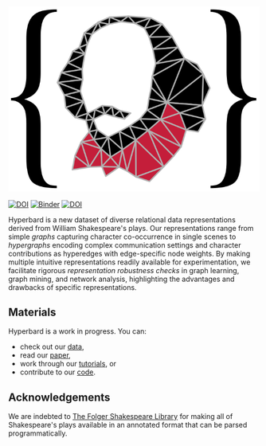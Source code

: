 ![Hyperbard logo](/assets/images/hyperbard.svg)

[![DOI](https://zenodo.org/badge/DOI/10.5281/zenodo.6627158.svg)](https://doi.org/10.5281/zenodo.6627158)
[![Binder](https://mybinder.org/badge_logo.svg)](https://mybinder.org/v2/gh/hyperbard/sandbox/main?urlpath=git-pull%3Frepo%3Dhttps%253A%252F%252Fgithub.com%252Fhyperbard%252Ftutorials%26urlpath%3Dlab%252Ftree%252Ftutorials%252Fnotebooks%252Fwelcome.ipynb%26branch%3Dmain)
[![DOI](https://zenodo.org/badge/DOI/10.5281/zenodo.6627160.svg)](https://doi.org/10.5281/zenodo.6627160)

Hyperbard is a new dataset of diverse relational data
representations derived from William Shakespeare's plays. 
Our representations range from simple *graphs* capturing character
co-occurrence in single scenes to *hypergraphs* encoding complex communication settings and character contributions as hyperedges with edge-specific node weights.
By making multiple intuitive representations readily available for experimentation, 
we facilitate rigorous *representation robustness checks* in graph learning, graph mining, and network analysis,
highlighting the advantages and drawbacks of specific representations.

## Materials

Hyperbard is a work in progress. 
You can:
- check out our [data](https://doi.org/10.5281/zenodo.6627158),
- read our [paper](),
- work through our [tutorials](https://github.com/hyperbard/tutorials), or
- contribute to our
[code](https://github.com/hyperbard/hyperbard).

## Acknowledgements

We are indebted to [The Folger Shakespeare Library](https://shakespeare.folger.edu)
for making all of Shakespeare's plays available in an annotated format
that can be parsed programmatically.

